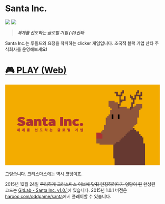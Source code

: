 # Santa Inc.

[![](https://img.shields.io/github/release-pre/ParkSB/santa-inc.svg?style=flat-square)](https://github.com/ParkSB/santa-inc/releases)
[![](https://img.shields.io/github/license/ParkSB/santa-inc.svg?style=flat-square)](https://github.com/ParkSB/santa-inc/blob/develop/LICENSE)

> **_세계를 선도하는 글로벌 기업 (주)산타_**

Santa Inc.는 루돌프와 요정을 착취하는 clicker 게임입니다. 초국적 블랙 기업 산타 주식회사를 운영해보세요! 
 
# [🎮 PLAY (Web)](https://parksb.github.io/santa-inc/)

![Santa Inc.](assets/meta/preview.png)

그렇습니다. 크리스마스에는 역시 코딩이죠.

2015년 12월 24일 ~~무리하게 크리스마스 이브에 맞춰 런칭하려다가 엉망이 된~~ 완성된 코드는 [GitLab - Santa Inc. v1.0.1](https://gitlab.com/ParkSB/santa-inc)에 있습니다. 2015년 1.0.1 버전은 [harooo.com/oddgame/santa](https://harooo.com/oddgame/santa/)에서 플레이할 수 있습니다.